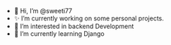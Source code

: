 - 👋 Hi, I’m @sweeti77
- ✨ I’m currently working on some personal projects.
- 👀 I’m interested in backend Development
- 🌱 I’m currently learning Django 

<!---
sweeti77/sweeti77 is a ✨ special ✨ repository because its `README.md` (this file) appears on your GitHub profile.
You can click the Preview link to take a look at your changes.
--->
